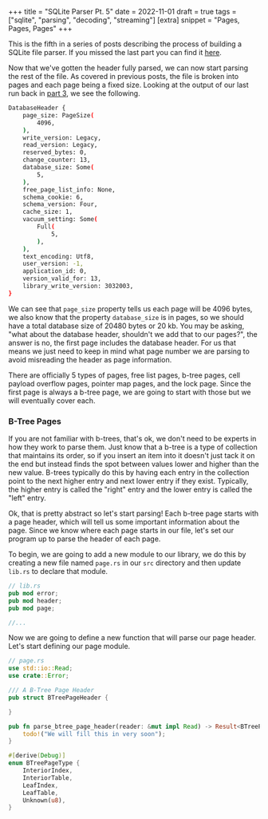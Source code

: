 +++
title = "SQLite Parser Pt. 5"
date = 2022-11-01
draft = true
tags = ["sqlite", "parsing", "decoding", "streaming"]
[extra]
snippet = "Pages, Pages, Pages"
+++

This is the fifth in a series of posts describing the process of building a SQLite file parser. If
you missed the last part you can find it [here](@/blog/sqlite_parser_pt4.md).

Now that we've gotten the header fully parsed, we can now start parsing the rest of the file. As
covered in previous posts, the file is broken into pages and each page being a fixed size. Looking
at the output of our last run back in [part 3](@/blog/sqlite_parser_pt_3.md), we see the following.

```sh
DatabaseHeader {
    page_size: PageSize(
        4096,
    ),
    write_version: Legacy,
    read_version: Legacy,
    reserved_bytes: 0,
    change_counter: 13,
    database_size: Some(
        5,
    ),
    free_page_list_info: None,
    schema_cookie: 6,
    schema_version: Four,
    cache_size: 1,
    vacuum_setting: Some(
        Full(
            5,
        ),
    ),
    text_encoding: Utf8,
    user_version: -1,
    application_id: 0,
    version_valid_for: 13,
    library_write_version: 3032003,
}

```

We can see that `page_size` property tells us each page will be 4096 bytes, we also know that the
property `database_size` is in pages, so we should have a total database size of 20480 bytes or 20
kb. You may be asking, "what about the database header, shouldn't we add that to our pages?", the
answer is no, the first page includes the database header. For us that means we just need to keep in
mind what page number we are parsing to avoid misreading the header as page information.

There are officially 5 types of pages, free list pages, b-tree pages, cell payload overflow pages,
pointer map pages, and the lock page. Since the first page is always a b-tree page, we are going to
start with those but we will eventually cover each.

### B-Tree Pages

If you are not familiar with b-trees, that's ok, we don't need to be experts in how they work to
parse them. Just know that a b-tree is a type of collection that maintains its order, so if you
insert an item into it doesn't just tack it on the end but instead finds the spot between values
lower and higher than the new value. B-trees typically do this by having each entry in the
collection point to the next higher entry and next lower entry if they exist. Typically, the higher
entry is called the "right" entry and the lower entry is called the "left" entry.

Ok, that is pretty abstract so let's start parsing! Each b-tree page starts with a page header,
which will tell us some important information about the page. Since we know where each page starts
in our file, let's set our program up to parse the header of each page.

To begin, we are going to add a new module to our library, we do this by creating a new file
named `page.rs` in our `src` directory and then update `lib.rs` to declare that module.

```rust
// lib.rs
pub mod error;
pub mod header;
pub mod page;

//...
```

Now we are going to define a new function that will parse our page header. Let's start
defining our page module.

```rust
// page.rs
use std::io::Read;
use crate::Error;

/// A B-Tree Page Header
pub struct BTreePageHeader {

}

pub fn parse_btree_page_header(reader: &mut impl Read) -> Result<BTreePageHeader, Error> {
    todo!("We will fill this in very soon");
}

```

```rust
#[derive(Debug)]
enum BTreePageType {
    InteriorIndex,
    InteriorTable,
    LeafIndex,
    LeafTable,
    Unknown(u8),
}

```
